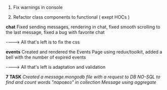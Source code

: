 1) Fix warnings in console

2) Refactor class components to functional ( exept HOCs )


**chat** 
Fixed sending messages, rendering in chat, fixed smooth scrolling to the last message, fixed a bug with favorite chat

----> All that's left is to fix the css 

**events** 
Created and rendered the Events Page using redux/toolkit, added a bell with the number of expired events

----> All that's left is adaptation and validation










**7 TASK**
*Created a message.mongodb file with a request to DB NO-SQL to find and count words "паровоз" in collection Message using aggregate*